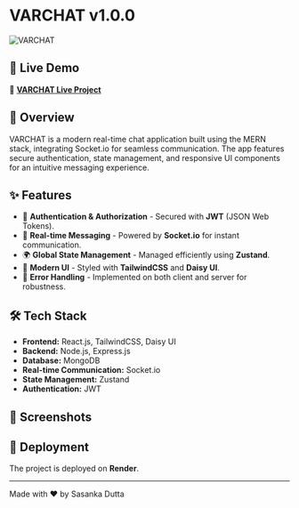 # VARCHAT v1.0.0

![VARCHAT](https://your-image-link.com/banner.png) <!-- Replace with an actual image link if available -->

## 🚀 Live Demo
🔗 **[VARCHAT Live Project](https://varchat-c9yf.onrender.com)**

## 📌 Overview
VARCHAT is a modern real-time chat application built using the MERN stack, integrating Socket.io for seamless communication. The app features secure authentication, state management, and responsive UI components for an intuitive messaging experience.

## ✨ Features
- 🔌 **Authentication & Authorization** - Secured with **JWT** (JSON Web Tokens).
- 📨 **Real-time Messaging** - Powered by **Socket.io** for instant communication.
- 🌍 **Global State Management** - Managed efficiently using **Zustand**.
- 🎨 **Modern UI** - Styled with **TailwindCSS** and **Daisy UI**.
- 📢 **Error Handling** - Implemented on both client and server for robustness.

## 🛠️ Tech Stack
- **Frontend:** React.js, TailwindCSS, Daisy UI
- **Backend:** Node.js, Express.js
- **Database:** MongoDB
- **Real-time Communication:** Socket.io
- **State Management:** Zustand
- **Authentication:** JWT

## 📸 Screenshots
<!-- Add relevant screenshots of your app here -->

## 🚀 Deployment
The project is deployed on **Render**. 


---
Made with ❤️ by Sasanka Dutta

